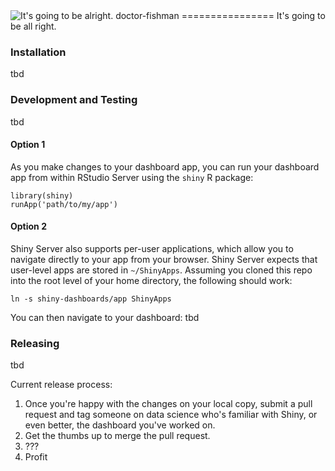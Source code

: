 <img src="http://i.imgur.com/mGFMeEC.png" alt="It's going to be alright." />
doctor-fishman
================
It's going to be all right.

### Installation
tbd

### Development and Testing
tbd

#### Option 1
As you make changes to your dashboard app, you can run your dashboard app from within RStudio Server using the `shiny` R package:
```
library(shiny)
runApp('path/to/my/app')
```
#### Option 2
Shiny Server also supports per-user applications, which allow you to navigate directly to your app from your browser. Shiny Server expects that user-level apps are stored in `~/ShinyApps`. Assuming you cloned this repo into the root level of your home directory, the following should work:
```
ln -s shiny-dashboards/app ShinyApps
```
You can then navigate to your dashboard:
tbd

### Releasing
tbd

Current release process:
1. Once you're happy with the changes on your local copy, submit a pull request and tag someone on data science who's familiar with Shiny, or even better, the dashboard you've worked on.
2. Get the thumbs up to merge the pull request.
3. ???
4. Profit
